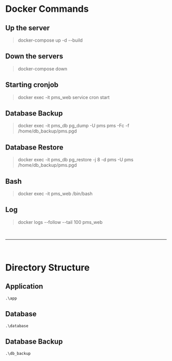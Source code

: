 # **Docker Commands**

## Up the server
>docker-compose up -d --build
## Down the servers
>docker-compose down
## Starting cronjob
>docker exec -it pms_web service cron start
## Database Backup
>docker exec -it pms_db pg_dump -U pms pms -Fc -f /home/db_backup/pms.pgd
## Database Restore
>docker exec -it pms_db pg_restore -j 8 -d pms -U pms /home/db_backup/pms.pgd
## Bash
>docker exec -it pms_web /bin/bash
## Log
>docker logs --follow --tail 100 pms_web

<br /><hr /><br />

# **Directory Structure**
## Application
    .\app
## Database
    .\database
## Database Backup
    .\db_backup
